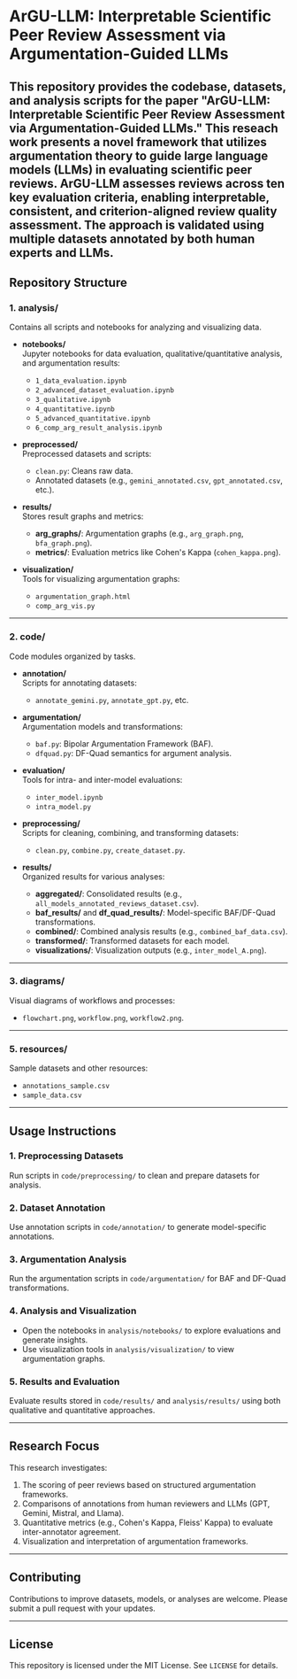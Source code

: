 # ArGU-LLM: Interpretable Scientific Peer Review Assessment via Argumentation-Guided LLMs

This repository provides the codebase, datasets, and analysis scripts for the paper "ArGU-LLM: Interpretable Scientific Peer Review Assessment via Argumentation-Guided LLMs." This reseach work presents a novel framework that utilizes argumentation theory to guide large language models (LLMs) in evaluating scientific peer reviews. ArGU-LLM assesses reviews across ten key evaluation criteria, enabling interpretable, consistent, and criterion-aligned review quality assessment. The approach is validated using multiple datasets annotated by both human experts and LLMs.
---

## Repository Structure

### 1. **analysis/**
Contains all scripts and notebooks for analyzing and visualizing data.

- **notebooks/**  
  Jupyter notebooks for data evaluation, qualitative/quantitative analysis, and argumentation results:
  - `1_data_evaluation.ipynb`  
  - `2_advanced_dataset_evaluation.ipynb`  
  - `3_qualitative.ipynb`  
  - `4_quantitative.ipynb`  
  - `5_advanced_quantitative.ipynb`  
  - `6_comp_arg_result_analysis.ipynb`  

- **preprocessed/**  
  Preprocessed datasets and scripts:  
  - `clean.py`: Cleans raw data.  
  - Annotated datasets (e.g., `gemini_annotated.csv`, `gpt_annotated.csv`, etc.).  

- **results/**  
  Stores result graphs and metrics:  
  - **arg_graphs/**: Argumentation graphs (e.g., `arg_graph.png`, `bfa_graph.png`).  
  - **metrics/**: Evaluation metrics like Cohen's Kappa (`cohen_kappa.png`).  

- **visualization/**  
  Tools for visualizing argumentation graphs:  
  - `argumentation_graph.html`  
  - `comp_arg_vis.py`  

---

### 2. **code/**
Code modules organized by tasks.

- **annotation/**  
  Scripts for annotating datasets:  
  - `annotate_gemini.py`, `annotate_gpt.py`, etc.  

- **argumentation/**  
  Argumentation models and transformations:  
  - `baf.py`: Bipolar Argumentation Framework (BAF).  
  - `dfquad.py`: DF-Quad semantics for argument analysis.  

- **evaluation/**  
  Tools for intra- and inter-model evaluations:  
  - `inter_model.ipynb`  
  - `intra_model.py`  

- **preprocessing/**  
  Scripts for cleaning, combining, and transforming datasets:  
  - `clean.py`, `combine.py`, `create_dataset.py`.  

- **results/**  
  Organized results for various analyses:  
  - **aggregated/**: Consolidated results (e.g., `all_models_annotated_reviews_dataset.csv`).  
  - **baf_results/** and **df_quad_results/**: Model-specific BAF/DF-Quad transformations.  
  - **combined/**: Combined analysis results (e.g., `combined_baf_data.csv`).  
  - **transformed/**: Transformed datasets for each model.  
  - **visualizations/**: Visualization outputs (e.g., `inter_model_A.png`).  

---

### 3. **diagrams/**
Visual diagrams of workflows and processes:  
- `flowchart.png`, `workflow.png`, `workflow2.png`.

---

### 5. **resources/**
Sample datasets and other resources:  
- `annotations_sample.csv`  
- `sample_data.csv`  

---

## Usage Instructions

### 1. **Preprocessing Datasets**
Run scripts in `code/preprocessing/` to clean and prepare datasets for analysis.

### 2. **Dataset Annotation**
Use annotation scripts in `code/annotation/` to generate model-specific annotations.

### 3. **Argumentation Analysis**
Run the argumentation scripts in `code/argumentation/` for BAF and DF-Quad transformations.

### 4. **Analysis and Visualization**
- Open the notebooks in `analysis/notebooks/` to explore evaluations and generate insights.
- Use visualization tools in `analysis/visualization/` to view argumentation graphs.

### 5. **Results and Evaluation**
Evaluate results stored in `code/results/` and `analysis/results/` using both qualitative and quantitative approaches.

---

## Research Focus

This research investigates:
1. The scoring of peer reviews based on structured argumentation frameworks.
2. Comparisons of annotations from human reviewers and LLMs (GPT, Gemini, Mistral, and Llama).
3. Quantitative metrics (e.g., Cohen's Kappa, Fleiss' Kappa) to evaluate inter-annotator agreement.
4. Visualization and interpretation of argumentation frameworks.

---

## Contributing

Contributions to improve datasets, models, or analyses are welcome. Please submit a pull request with your updates.

---

## License

This repository is licensed under the MIT License. See `LICENSE` for details.
